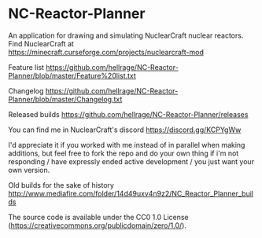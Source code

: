 # NC-Reactor-Planner
An application for drawing and simulating NuclearCraft nuclear reactors. Find NuclearCraft at https://minecraft.curseforge.com/projects/nuclearcraft-mod

Feature list https://github.com/hellrage/NC-Reactor-Planner/blob/master/Feature%20list.txt

Changelog https://github.com/hellrage/NC-Reactor-Planner/blob/master/Changelog.txt

Released builds https://github.com/hellrage/NC-Reactor-Planner/releases

You can find me in NuclearCraft's discord https://discord.gg/KCPYgWw

I'd appreciate it if you worked with me instead of in parallel when making additions, but feel free to fork the repo and do your own thing if i'm not responding / have expressly ended active development / you just want your own version.

Old builds for the sake of history http://www.mediafire.com/folder/14d49uxv4n9z2/NC_Reactor_Planner_builds

The source code is available under the CC0 1.0 License (https://creativecommons.org/publicdomain/zero/1.0/).
